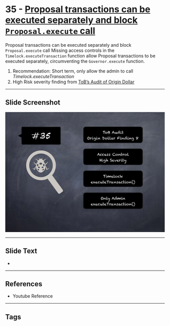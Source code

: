 
# 35 - [Proposal transactions can be executed separately and block `Proposal.execute` call](./Proposal%20transactions%20can%20be%20executed%20separately%20and%20block%20`Proposal.execute`%20call.md)

Proposal transactions can be executed separately and block `Proposal.execute` call Missing access controls in the `Timelock.executeTransaction` function allow Proposal transactions to be executed separately, circumventing the `Governor.execute` function.


1.  Recommendation: Short term, only allow the admin to call _Timelock.executeTransaction_
2.  High Risk severity finding from [ToB’s Audit of Origin Dollar](https://github.com/trailofbits/publications/blob/master/reviews/OriginDollar.pdf)


___
## Slide Screenshot
![035.png](../../images/7.%20Audit%20Findings%20101/035.png)
___
## Slide Text
- 
___
## References
- Youtube Reference
___
## Tags
